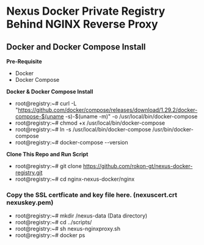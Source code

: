 # Nexus Docker Private Registry Behind NGINX Reverse Proxy

## Docker and Docker Compose Install

__Pre-Requisite__
* Docker
* Docker Compose

__Docker & Docker Compose Install__
* root@registry:~# curl -L "https://github.com/docker/compose/releases/download/1.29.2/docker-compose-$(uname -s)-$(uname -m)" -o /usr/local/bin/docker-compose
* root@registry:~# chmod +x /usr/local/bin/docker-compose
* root@registry:~# ln -s /usr/local/bin/docker-compose /usr/bin/docker-compose
* root@registry:~# docker-compose --version

__Clone This Repo and Run Script__
* root@registry:~# git clone https://github.com/rokon-gt/nexus-docker-registry.git
* root@registry:~# cd nginx-nexus-docker/nginx
### Copy the SSL certficate and key file here. (nexuscert.crt nexuskey.pem)
* root@registry:~# mkdir /nexus-data     (Data directory)
* root@registry:~# cd ../scripts/
* root@registry:~# sh nexus-nginxproxy.sh
* root@registry:~# docker ps
